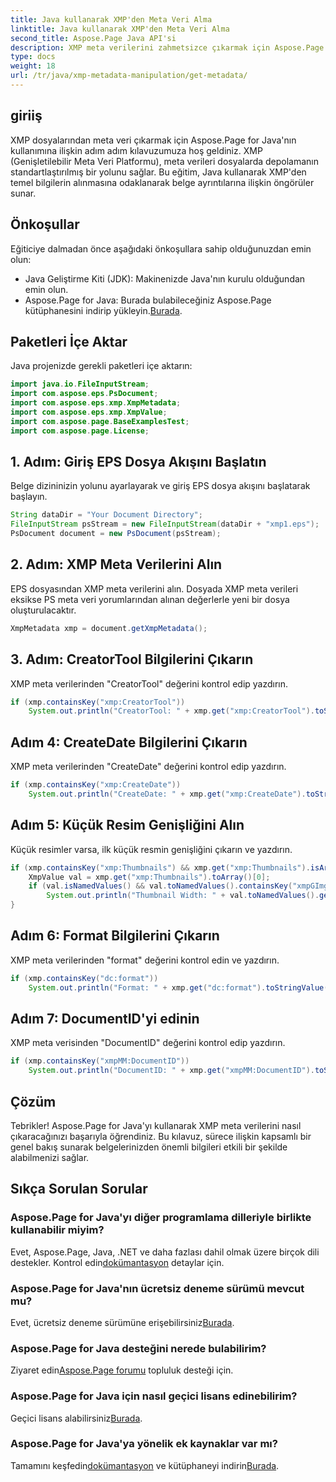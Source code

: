 ```yaml
---
title: Java kullanarak XMP'den Meta Veri Alma
linktitle: Java kullanarak XMP'den Meta Veri Alma
second_title: Aspose.Page Java API'si
description: XMP meta verilerini zahmetsizce çıkarmak için Aspose.Page for Java'nın gücünün kilidini açın. Adım adım kılavuzumuzla belge analizini geliştirin!
type: docs
weight: 18
url: /tr/java/xmp-metadata-manipulation/get-metadata/
---
```

## giriiş
XMP dosyalarından meta veri çıkarmak için Aspose.Page for Java'nın kullanımına ilişkin adım adım kılavuzumuza hoş geldiniz. XMP (Genişletilebilir Meta Veri Platformu), meta verileri dosyalarda depolamanın standartlaştırılmış bir yolunu sağlar. Bu eğitim, Java kullanarak XMP'den temel bilgilerin alınmasına odaklanarak belge ayrıntılarına ilişkin öngörüler sunar.
## Önkoşullar
Eğiticiye dalmadan önce aşağıdaki önkoşullara sahip olduğunuzdan emin olun:
- Java Geliştirme Kiti (JDK): Makinenizde Java'nın kurulu olduğundan emin olun.
-  Aspose.Page for Java: Burada bulabileceğiniz Aspose.Page kütüphanesini indirip yükleyin.[Burada](https://releases.aspose.com/page/java/).
## Paketleri İçe Aktar
Java projenizde gerekli paketleri içe aktarın:
```java
import java.io.FileInputStream;
import com.aspose.eps.PsDocument;
import com.aspose.eps.xmp.XmpMetadata;
import com.aspose.eps.xmp.XmpValue;
import com.aspose.page.BaseExamplesTest;
import com.aspose.page.License;
```
## 1. Adım: Giriş EPS Dosya Akışını Başlatın
Belge dizininizin yolunu ayarlayarak ve giriş EPS dosya akışını başlatarak başlayın.
```java
String dataDir = "Your Document Directory";
FileInputStream psStream = new FileInputStream(dataDir + "xmp1.eps");
PsDocument document = new PsDocument(psStream);
```
## 2. Adım: XMP Meta Verilerini Alın
EPS dosyasından XMP meta verilerini alın. Dosyada XMP meta verileri eksikse PS meta veri yorumlarından alınan değerlerle yeni bir dosya oluşturulacaktır.
```java
XmpMetadata xmp = document.getXmpMetadata();
```
## 3. Adım: CreatorTool Bilgilerini Çıkarın
XMP meta verilerinden "CreatorTool" değerini kontrol edip yazdırın.
```java
if (xmp.containsKey("xmp:CreatorTool"))
    System.out.println("CreatorTool: " + xmp.get("xmp:CreatorTool").toStringValue());
```
## Adım 4: CreateDate Bilgilerini Çıkarın
XMP meta verilerinden "CreateDate" değerini kontrol edip yazdırın.
```java
if (xmp.containsKey("xmp:CreateDate"))
    System.out.println("CreateDate: " + xmp.get("xmp:CreateDate").toStringValue());
```
## Adım 5: Küçük Resim Genişliğini Alın
Küçük resimler varsa, ilk küçük resmin genişliğini çıkarın ve yazdırın.
```java
if (xmp.containsKey("xmp:Thumbnails") && xmp.get("xmp:Thumbnails").isArray()) {
    XmpValue val = xmp.get("xmp:Thumbnails").toArray()[0];
    if (val.isNamedValues() && val.toNamedValues().containsKey("xmpGImg:width"))
        System.out.println("Thumbnail Width: " + val.toNamedValues().get("xmpGImg:width").toInteger());
}
```
## Adım 6: Format Bilgilerini Çıkarın
XMP meta verilerinden "format" değerini kontrol edin ve yazdırın.
```java
if (xmp.containsKey("dc:format"))
    System.out.println("Format: " + xmp.get("dc:format").toStringValue());
```
## Adım 7: DocumentID'yi edinin
XMP meta verisinden "DocumentID" değerini kontrol edip yazdırın.
```java
if (xmp.containsKey("xmpMM:DocumentID"))
    System.out.println("DocumentID: " + xmp.get("xmpMM:DocumentID").toStringValue());
```
## Çözüm
Tebrikler! Aspose.Page for Java'yı kullanarak XMP meta verilerini nasıl çıkaracağınızı başarıyla öğrendiniz. Bu kılavuz, sürece ilişkin kapsamlı bir genel bakış sunarak belgelerinizden önemli bilgileri etkili bir şekilde alabilmenizi sağlar.
## Sıkça Sorulan Sorular
### Aspose.Page for Java'yı diğer programlama dilleriyle birlikte kullanabilir miyim?
 Evet, Aspose.Page, Java, .NET ve daha fazlası dahil olmak üzere birçok dili destekler. Kontrol edin[dokümantasyon](https://reference.aspose.com/page/java/) detaylar için.
### Aspose.Page for Java'nın ücretsiz deneme sürümü mevcut mu?
 Evet, ücretsiz deneme sürümüne erişebilirsiniz[Burada](https://releases.aspose.com/).
### Aspose.Page for Java desteğini nerede bulabilirim?
 Ziyaret edin[Aspose.Page forumu](https://forum.aspose.com/c/page/39) topluluk desteği için.
### Aspose.Page for Java için nasıl geçici lisans edinebilirim?
 Geçici lisans alabilirsiniz[Burada](https://purchase.aspose.com/temporary-license/).
### Aspose.Page for Java'ya yönelik ek kaynaklar var mı?
 Tamamını keşfedin[dokümantasyon](https://reference.aspose.com/page/java/) ve kütüphaneyi indirin[Burada](https://releases.aspose.com/page/java/).